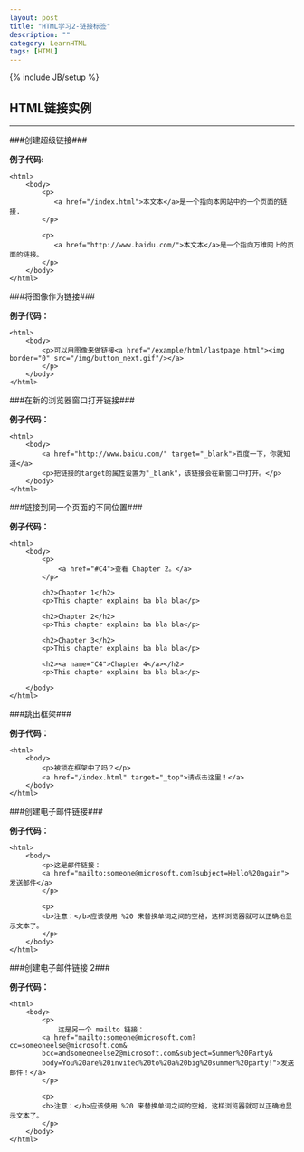 ```yaml
---
layout: post
title: "HTML学习2-链接标签"
description: ""
category: LearnHTML
tags: [HTML]
---
```

{% include JB/setup %}
## HTML链接实例 ##


----------

###创建超级链接###



**例子代码:**

    <html>
    	<body>
    		<p>
    		   <a href="/index.html">本文本</a>是一个指向本网站中的一个页面的链接.
    		</p>
    		
    		<p>
    		   <a href="http://www.baidu.com/">本文本</a>是一个指向万维网上的页面的链接。
    		</p>
    	</body>
    </html>


###将图像作为链接###

**例子代码：**

    <html>
    	<body>
    		<p>可以用图像来做链接<a href="/example/html/lastpage.html"><img border="0" src="/img/button_next.gif"/></a>
    		</p>
    	</body>
    </html>


###在新的浏览器窗口打开链接###

**例子代码：**
    
    <html>
    	<body>
    		<a href="http://www.baidu.com/" target="_blank">百度一下，你就知道</a>
    		<p>把链接的target的属性设置为"_blank"，该链接会在新窗口中打开。</p>
    	</body>
    </html>


###链接到同一个页面的不同位置###

**例子代码：**

    <html>
    	<body>
    		<p>
    			<a href="#C4">查看 Chapter 2。</a>
    		</p>
    
    		<h2>Chapter 1</h2>
    		<p>This chapter explains ba bla bla</p>
    
    		<h2>Chapter 2</h2>
    		<p>This chapter explains ba bla bla</p>
    
    		<h2>Chapter 3</h2>
    		<p>This chapter explains ba bla bla</p>
    
    		<h2><a name="C4">Chapter 4</a></h2>
    		<p>This chapter explains ba bla bla</p>
    
    	</body>
    </html>


###跳出框架###

**例子代码：**
    
    <html>
    	<body>
    		<p>被锁在框架中了吗？</p> 
    		<a href="/index.html" target="_top">请点击这里！</a> 
    	</body>
    </html>

###创建电子邮件链接###

**例子代码：**

    <html>
    	<body>
    		<p>这是邮件链接：
    		<a href="mailto:someone@microsoft.com?subject=Hello%20again">发送邮件</a>
    		</p>
    
    		<p>
    		<b>注意：</b>应该使用 %20 来替换单词之间的空格，这样浏览器就可以正确地显示文本了。
    		</p>
    	</body>
    </html>


###创建电子邮件链接 2###

**例子代码：**

    <html>
    	<body>
    		<p>
    			这是另一个 mailto 链接：
    		<a href="mailto:someone@microsoft.com?cc=someoneelse@microsoft.com&
    		bcc=andsomeoneelse2@microsoft.com&subject=Summer%20Party&
    		body=You%20are%20invited%20to%20a%20big%20summer%20party!">发送邮件！</a>
    		</p>
    
    		<p>
    		<b>注意：</b>应该使用 %20 来替换单词之间的空格，这样浏览器就可以正确地显示文本了。
    		</p>	
    	</body>
    </html>
    



